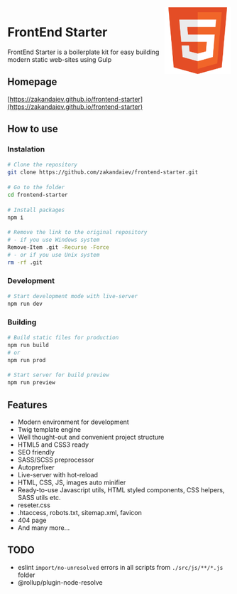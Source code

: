 <img width=150 align="right" src="https://raw.githubusercontent.com/zakandaiev/frontend-starter/main/src/root-files/favicon.svg" alt="HTML5 Logo">

# FrontEnd Starter

FrontEnd Starter is a boilerplate kit for easy building modern static web-sites using Gulp

## Homepage
[https://zakandaiev.github.io/frontend-starter](https://zakandaiev.github.io/frontend-starter)

## How to use

### Instalation

``` bash
# Clone the repository
git clone https://github.com/zakandaiev/frontend-starter.git

# Go to the folder
cd frontend-starter

# Install packages
npm i

# Remove the link to the original repository
# - if you use Windows system
Remove-Item .git -Recurse -Force
# - or if you use Unix system
rm -rf .git
```

### Development

``` bash
# Start development mode with live-server
npm run dev
```

### Building

``` bash
# Build static files for production
npm run build
# or
npm run prod

# Start server for build preview
npm run preview
```

## Features
* Modern environment for development
* Twig template engine
* Well thought-out and convenient project structure
* HTML5 and CSS3 ready
* SEO friendly
* SASS/SCSS preprocessor
* Autoprefixer
* Live-server with hot-reload
* HTML, CSS, JS, images auto minifier
* Ready-to-use Javascript utils, HTML styled components, CSS helpers, SASS utils etc.
* reseter.css
* .htaccess, robots.txt, sitemap.xml, favicon
* 404 page
* And many more...

## TODO
* eslint `import/no-unresolved` errors in all scripts from `./src/js/**/*.js` folder
* @rollup/plugin-node-resolve
